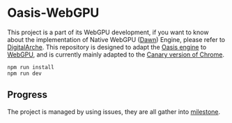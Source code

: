 # Oasis-WebGPU

This project is a part of its WebGPU development, if you want to know about the implementation of Native
WebGPU ([Dawn](https://dawn.googlesource.com/dawn))
Engine, please refer to [DigitalArche](https://github.com/yangfengzzz/DigitalArche). This repository is designed to
adapt the [Oasis engine](https://github.com/oasis-engine/engine) to [WebGPU](https://github.com/gpuweb/types), and is
currently mainly adapted to the [Canary version of Chrome](https://www.google.com/intl/zh-CN/chrome/canary/).

```shell
npm run install
npm run dev
```

## Progress

The project is managed by using issues, they are all gather
into [milestone](https://github.com/yangfengzzz/Oasis-WebGPU/milestones).